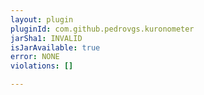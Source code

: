 ```yaml
---
layout: plugin
pluginId: com.github.pedrovgs.kuronometer
jarSha1: INVALID
isJarAvailable: true
error: NONE
violations: []

---
```

